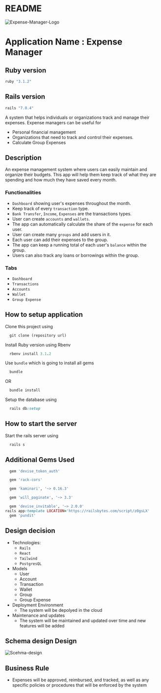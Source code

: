 # README

![Expense-Manager-Logo](https://www.dovico.com/images/icons/icon-costing.png)
# Application Name : Expense Manager 

## Ruby version
```ruby
ruby "3.1.2"
```

## Rails version
```ruby
rails "7.0.4"
```

A system that helps individuals or organizations track and manage their expenses. Expense managers can be useful for 
* Personal financial management
* Organizations that need to track and control their expenses. 
* Calculate Group Expenses

## Description
 An expense management system where users can easily maintain and organize their budgets. This app will help them keep track of what they are spending and how much they have saved every month. 
 ### Functionalities
 * `Dashboard` showing user's expenses throughout the month.
 * Keep track of every `transaction` type.
 * `Bank Transfer`, `Income`, `Expenses` are the transactions types.
 * User can create `accounts` and `wallets`.
 * The app can automatically calculate the share of the `expense` for each user.
 * User can create many `groups` and add users in it.
 * Each user can add their expenses to the group.
 * The app can keep a running total of each user's `balance` within the group.
 * Users can also track any loans or borrowings within the group.
 ### Tabs
 * `Dashboard`
 * `Transactions`
 * `Accounts`
 * `Wallet`
 * `Group Expense`

## How to setup application
 Clone this project using
```ruby
  git clone (repository url)
```
Install Ruby version using Rbenv
```ruby
  rbenv install 3.1.2
```
Use `bundle` which is going to install all gems
```ruby
  bundle 
```
OR
```ruby
  bundle install 
```

Setup the database using
```ruby
  rails db:setup
```

## How to start the server
 Start the rails server using
```ruby
  rails s
```

## Additional Gems Used
```ruby
  gem 'devise_token_auth'

  gem 'rack-cors'

  gem 'kaminari', '~> 0.16.3'

  gem 'will_paginate', '~> 3.3'

  gem 'devise_invitable', '~> 2.0.0'
rails app:template LOCATION='https://railsbytes.com/script/z0gsLX'
  gem 'pundit'
```
## Design decision
* Technologies: 
  - `Rails` 
  - `React`
  - `Tailwind` 
  - `PostgresQL`
* Models
  - User
  - Account
  - Transaction
  - Wallet
  - Group
  - Group Expense
* Deployment Environment
  -  The system will be depolyed in the cloud
* Maintenance and updates
  - The system will be maintained and updated over time and 
    new features will be added
## Schema design Design
![Scehma-design](https://i.imgur.com/Igw7tS6.png)
## Business Rule
* Expenses will be approved, reimbursed, and tracked, as well as any
  specific policies or procedures that will be enforced by the system